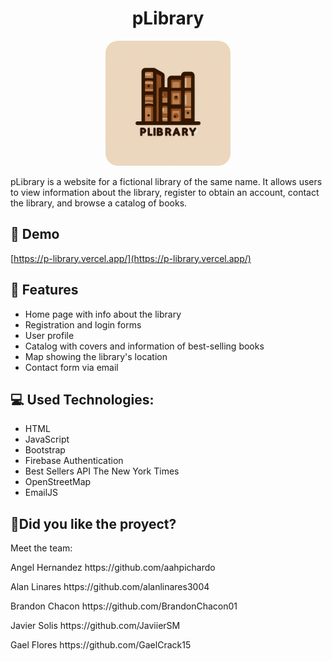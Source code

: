 <h1 align="center" id="title">pLibrary</h1>

<p align="center"> <img src="https://raw.githubusercontent.com/aahpichardo/pLibrary/main/assets/img/logo-plibrary.jpeg" width="200" style="border-radius: 20px;" alt="project-image" /> </p>

<p id="description">pLibrary is a website for a fictional library of the same name. It allows users to view information about the library, register to obtain an account, contact the library, and browse a catalog of books.</p>

<h2>🚀 Demo</h2>

[https://p-library.vercel.app/](https://p-library.vercel.app/)

  
  
<h2>🧐 Features</h2>

*   Home page with info about the library
*   Registration and login forms
*   User profile
*   Catalog with covers and information of best-selling books
*   Map showing the library's location
*   Contact form via email

  
  
<h2>💻 Used Technologies:</h2>


*   HTML
*   JavaScript
*   Bootstrap
*   Firebase Authentication
*   Best Sellers API The New York Times
*   OpenStreetMap
*   EmailJS

<h2>💖Did you like the proyect?</h2>

<p>Meet the team:</p> 
<p>Angel Hernandez https://github.com/aahpichardo</p> 
<p>Alan Linares https://github.com/alanlinares3004</p> 
<p>Brandon Chacon https://github.com/BrandonChacon01</p>
<p>Javier Solis https://github.com/JaviierSM</p>
<p>Gael Flores https://github.com/GaelCrack15</p>
